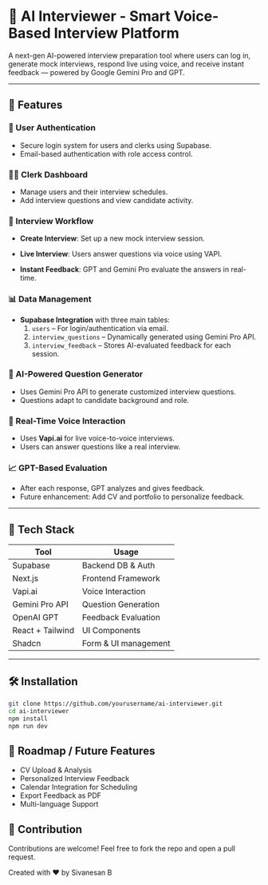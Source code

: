 # 🤖 AI Interviewer - Smart Voice-Based Interview Platform

A next-gen AI-powered interview preparation tool where users can log in, generate mock interviews, respond live using voice, and receive instant feedback — powered by Google Gemini Pro and GPT.

---

## 🧭 Features

### 🔐 User Authentication
- Secure login system for users and clerks using Supabase.
- Email-based authentication with role access control.

### 🧑‍💼 Clerk Dashboard
- Manage users and their interview schedules.
- Add interview questions and view candidate activity.

### 🎯 Interview Workflow
- **Create Interview**: Set up a new mock interview session.

- **Live Interview**: Users answer questions via voice using VAPI.
- **Instant Feedback**: GPT and Gemini Pro evaluate the answers in real-time.

### 📊 Data Management
- **Supabase Integration** with three main tables:
  1. `users` – For login/authentication via email.
  2. `interview_questions` – Dynamically generated using Gemini Pro API.
  3. `interview_feedback` – Stores AI-evaluated feedback for each session.

### 🧠 AI-Powered Question Generator
- Uses Gemini Pro API to generate customized interview questions.
- Questions adapt to candidate background and role.

### 🎤 Real-Time Voice Interaction
- Uses **Vapi.ai** for live voice-to-voice interviews.
- Users can answer questions like a real interview.

### 📈 GPT-Based Evaluation
- After each response, GPT analyzes and gives feedback.
- Future enhancement: Add CV and portfolio to personalize feedback.

---

## 🔧 Tech Stack

| Tool | Usage |
|------|-------|
| Supabase | Backend DB & Auth |
| Next.js | Frontend Framework |
| Vapi.ai | Voice Interaction |
| Gemini Pro API | Question Generation |
| OpenAI GPT | Feedback Evaluation |
| React + Tailwind | UI Components |
| Shadcn | Form & UI management |

---

## 🛠️ Installation

```bash
git clone https://github.com/yourusername/ai-interviewer.git
cd ai-interviewer
npm install
npm run dev
```

## 📌 Roadmap / Future Features

- CV Upload & Analysis
- Personalized Interview Feedback
- Calendar Integration for Scheduling
- Export Feedback as PDF
- Multi-language Support

## 🙌 Contribution
Contributions are welcome! Feel free to fork the repo and open a pull request.

Created with ❤️ by Sivanesan B

